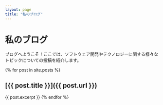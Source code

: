 ```yaml
---
layout: page
title: "私のブログ"
---
```


# 私のブログ

ブログへようこそ！ここでは、ソフトウェア開発やテクノロジーに関する様々なトピックについての投稿を紹介します。

{% for post in site.posts %}
## [{{ post.title }}]({{ post.url }})
{{ post.excerpt }}
{% endfor %}
